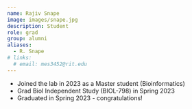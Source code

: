 ```yaml
---
name: Rajiv Snape
image: images/snape.jpg
description: Student
role: grad
group: alumni
aliases:
  - R. Snape
# links:
  # email: mes3452@rit.edu
---
```


- Joined the lab in 2023 as a Master student (Bioinformatics)
- Grad Biol Independent Study (BIOL-798) in Spring 2023
- Graduated in Spring 2023 - congratulations!